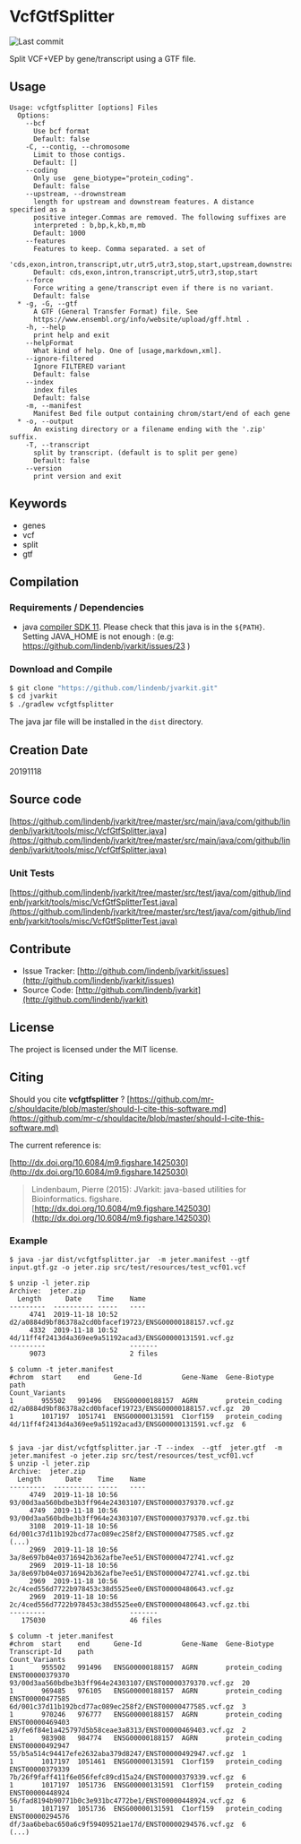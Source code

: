 # VcfGtfSplitter

![Last commit](https://img.shields.io/github/last-commit/lindenb/jvarkit.png)

Split VCF+VEP by gene/transcript using a GTF file.


## Usage

```
Usage: vcfgtfsplitter [options] Files
  Options:
    --bcf
      Use bcf format
      Default: false
    -C, --contig, --chromosome
      Limit to those contigs.
      Default: []
    --coding
      Only use  gene_biotype="protein_coding".
      Default: false
    --upstream, --drownstream
      length for upstream and downstream features. A distance specified as a 
      positive integer.Commas are removed. The following suffixes are 
      interpreted : b,bp,k,kb,m,mb
      Default: 1000
    --features
      Features to keep. Comma separated. a set of 
      'cds,exon,intron,transcript,utr,utr5,utr3,stop,start,upstream,downstream' 
      Default: cds,exon,intron,transcript,utr5,utr3,stop,start
    --force
      Force writing a gene/transcript even if there is no variant.
      Default: false
  * -g, -G, --gtf
      A GTF (General Transfer Format) file. See 
      https://www.ensembl.org/info/website/upload/gff.html .
    -h, --help
      print help and exit
    --helpFormat
      What kind of help. One of [usage,markdown,xml].
    --ignore-filtered
      Ignore FILTERED variant
      Default: false
    --index
      index files
      Default: false
    -m, --manifest
      Manifest Bed file output containing chrom/start/end of each gene
  * -o, --output
      An existing directory or a filename ending with the '.zip' suffix.
    -T, --transcript
      split by transcript. (default is to split per gene)
      Default: false
    --version
      print version and exit

```


## Keywords

 * genes
 * vcf
 * split
 * gtf


## Compilation

### Requirements / Dependencies

* java [compiler SDK 11](https://jdk.java.net/11/). Please check that this java is in the `${PATH}`. Setting JAVA_HOME is not enough : (e.g: https://github.com/lindenb/jvarkit/issues/23 )


### Download and Compile

```bash
$ git clone "https://github.com/lindenb/jvarkit.git"
$ cd jvarkit
$ ./gradlew vcfgtfsplitter
```

The java jar file will be installed in the `dist` directory.


## Creation Date

20191118

## Source code 

[https://github.com/lindenb/jvarkit/tree/master/src/main/java/com/github/lindenb/jvarkit/tools/misc/VcfGtfSplitter.java](https://github.com/lindenb/jvarkit/tree/master/src/main/java/com/github/lindenb/jvarkit/tools/misc/VcfGtfSplitter.java)

### Unit Tests

[https://github.com/lindenb/jvarkit/tree/master/src/test/java/com/github/lindenb/jvarkit/tools/misc/VcfGtfSplitterTest.java](https://github.com/lindenb/jvarkit/tree/master/src/test/java/com/github/lindenb/jvarkit/tools/misc/VcfGtfSplitterTest.java)


## Contribute

- Issue Tracker: [http://github.com/lindenb/jvarkit/issues](http://github.com/lindenb/jvarkit/issues)
- Source Code: [http://github.com/lindenb/jvarkit](http://github.com/lindenb/jvarkit)

## License

The project is licensed under the MIT license.

## Citing

Should you cite **vcfgtfsplitter** ? [https://github.com/mr-c/shouldacite/blob/master/should-I-cite-this-software.md](https://github.com/mr-c/shouldacite/blob/master/should-I-cite-this-software.md)

The current reference is:

[http://dx.doi.org/10.6084/m9.figshare.1425030](http://dx.doi.org/10.6084/m9.figshare.1425030)

> Lindenbaum, Pierre (2015): JVarkit: java-based utilities for Bioinformatics. figshare.
> [http://dx.doi.org/10.6084/m9.figshare.1425030](http://dx.doi.org/10.6084/m9.figshare.1425030)


### Example

```
$ java -jar dist/vcfgtfsplitter.jar  -m jeter.manifest --gtf  input.gtf.gz -o jeter.zip src/test/resources/test_vcf01.vcf 

$ unzip -l jeter.zip 
Archive:  jeter.zip
  Length      Date    Time    Name
---------  ---------- -----   ----
     4741  2019-11-18 10:52   d2/a0884d9bf86378a2cd0bfacef19723/ENSG00000188157.vcf.gz
     4332  2019-11-18 10:52   4d/11ff4f2413d4a369ee9a51192acad3/ENSG00000131591.vcf.gz
---------                     -------
     9073                     2 files

$ column -t jeter.manifest 
#chrom  start    end      Gene-Id          Gene-Name  Gene-Biotype    path                                                      Count_Variants
1       955502   991496   ENSG00000188157  AGRN       protein_coding  d2/a0884d9bf86378a2cd0bfacef19723/ENSG00000188157.vcf.gz  20
1       1017197  1051741  ENSG00000131591  C1orf159   protein_coding  4d/11ff4f2413d4a369ee9a51192acad3/ENSG00000131591.vcf.gz  6


$ java -jar dist/vcfgtfsplitter.jar -T --index  --gtf  jeter.gtf  -m jeter.manifest -o jeter.zip src/test/resources/test_vcf01.vcf
$ unzip -l jeter.zip 
Archive:  jeter.zip
  Length      Date    Time    Name
---------  ---------- -----   ----
     4749  2019-11-18 10:56   93/00d3aa560bdbe3b3ff964e24303107/ENST00000379370.vcf.gz
     4749  2019-11-18 10:56   93/00d3aa560bdbe3b3ff964e24303107/ENST00000379370.vcf.gz.tbi
     3108  2019-11-18 10:56   6d/001c37d11b192bcd77ac089ec258f2/ENST00000477585.vcf.gz
(...)
     2969  2019-11-18 10:56   3a/8e697b04e03716942b362afbe7ee51/ENST00000472741.vcf.gz
     2969  2019-11-18 10:56   3a/8e697b04e03716942b362afbe7ee51/ENST00000472741.vcf.gz.tbi
     2969  2019-11-18 10:56   2c/4ced556d7722b978453c38d5525ee0/ENST00000480643.vcf.gz
     2969  2019-11-18 10:56   2c/4ced556d7722b978453c38d5525ee0/ENST00000480643.vcf.gz.tbi
---------                     -------
   175030                     46 files

$ column -t jeter.manifest 
#chrom  start    end      Gene-Id          Gene-Name  Gene-Biotype    Transcript-Id    path                                                      Count_Variants
1       955502   991496   ENSG00000188157  AGRN       protein_coding  ENST00000379370  93/00d3aa560bdbe3b3ff964e24303107/ENST00000379370.vcf.gz  20
1       969485   976105   ENSG00000188157  AGRN       protein_coding  ENST00000477585  6d/001c37d11b192bcd77ac089ec258f2/ENST00000477585.vcf.gz  3
1       970246   976777   ENSG00000188157  AGRN       protein_coding  ENST00000469403  a9/fe6f84e1a425797d5b58ceae3a8313/ENST00000469403.vcf.gz  2
1       983908   984774   ENSG00000188157  AGRN       protein_coding  ENST00000492947  55/b5a514c94417efe2632aba379d8247/ENST00000492947.vcf.gz  1
1       1017197  1051461  ENSG00000131591  C1orf159   protein_coding  ENST00000379339  7b/26f9faff411f6e056fefc89cd15a24/ENST00000379339.vcf.gz  6
1       1017197  1051736  ENSG00000131591  C1orf159   protein_coding  ENST00000448924  56/fad8194b90771b0c3e931bc4772be1/ENST00000448924.vcf.gz  6
1       1017197  1051736  ENSG00000131591  C1orf159   protein_coding  ENST00000294576  df/3aa6bebac650a6c9f59409521ae17d/ENST00000294576.vcf.gz  6
(...)
```

